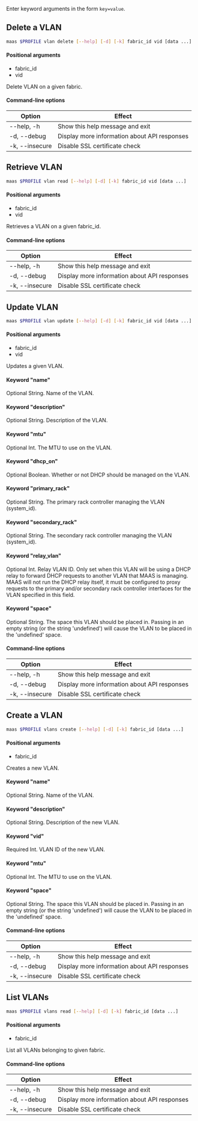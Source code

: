 Enter keyword arguments in the form `key=value`.

## Delete a VLAN

```bash
maas $PROFILE vlan delete [--help] [-d] [-k] fabric_id vid [data ...] 
```

#### Positional arguments
- fabric_id
- vid

Delete VLAN on a given fabric.

#### Command-line options
| Option         | Effect                                        |
|----------------|-----------------------------------------------|
| --help, -h     | Show this help message and exit|
| -d, --debug    | Display more information about API responses|
| -k, --insecure | Disable SSL certificate check                 |

## Retrieve VLAN

```bash
maas $PROFILE vlan read [--help] [-d] [-k] fabric_id vid [data ...] 
```

#### Positional arguments
- fabric_id
- vid

Retrieves a VLAN on a given fabric_id.

#### Command-line options
| Option         | Effect                                        |
|----------------|-----------------------------------------------|
| --help, -h     | Show this help message and exit|
| -d, --debug    | Display more information about API responses|
| -k, --insecure | Disable SSL certificate check                 |

## Update VLAN

```bash
maas $PROFILE vlan update [--help] [-d] [-k] fabric_id vid [data ...] 
```

#### Positional arguments
- fabric_id
- vid


Updates a given VLAN.

#### Keyword "name"
Optional String. Name of the VLAN.

#### Keyword "description"
Optional String. Description of the VLAN.

#### Keyword "mtu"
Optional Int. The MTU to use on the VLAN.

#### Keyword "dhcp_on"
Optional Boolean. Whether or not DHCP should be managed on the VLAN.

#### Keyword "primary_rack"
Optional String. The primary rack controller managing the VLAN (system_id).

#### Keyword "secondary_rack"
Optional String. The secondary rack controller managing the VLAN (system_id).

#### Keyword "relay_vlan"
Optional Int. Relay VLAN ID. Only set when this VLAN will be using a DHCP relay to forward DHCP requests to another VLAN that MAAS is managing. MAAS will not run the DHCP relay itself, it must be configured to proxy requests to the primary and/or secondary rack controller interfaces for the VLAN specified in this field.

#### Keyword "space"
Optional String. The space this VLAN should be placed in. Passing in an empty string (or the string 'undefined') will cause the VLAN to be placed in the 'undefined' space.

#### Command-line options
| Option         | Effect                                        |
|----------------|-----------------------------------------------|
| --help, -h     | Show this help message and exit|
| -d, --debug    | Display more information about API responses|
| -k, --insecure | Disable SSL certificate check                 |

## Create a VLAN

```bash
maas $PROFILE vlans create [--help] [-d] [-k] fabric_id [data ...] 
```

#### Positional arguments
- fabric_id


Creates a new VLAN.

#### Keyword "name"
Optional String. Name of the VLAN.

#### Keyword "description"
Optional String. Description of the new VLAN.

#### Keyword "vid"
Required Int. VLAN ID of the new VLAN.

#### Keyword "mtu"
Optional Int. The MTU to use on the VLAN.

#### Keyword "space"
Optional String. The space this VLAN should be placed in. Passing in an empty string (or the string 'undefined') will cause the VLAN to be placed in the 'undefined' space.

#### Command-line options
| Option         | Effect                                        |
|----------------|-----------------------------------------------|
| --help, -h     | Show this help message and exit|
| -d, --debug    | Display more information about API responses|
| -k, --insecure | Disable SSL certificate check                 |

## List VLANs

```bash
maas $PROFILE vlans read [--help] [-d] [-k] fabric_id [data ...] 
```

#### Positional arguments
- fabric_id

List all VLANs belonging to given fabric.

#### Command-line options
| Option         | Effect                                        |
|----------------|-----------------------------------------------|
| --help, -h     | Show this help message and exit|
| -d, --debug    | Display more information about API responses|
| -k, --insecure | Disable SSL certificate check                 |
